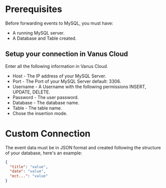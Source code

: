 # Prerequisites
Before forwarding events to MySQL, you must have:

- A running MySQL server.
- A Database and Table created.


## Setup your connection in Vanus Cloud

Enter all the following information in Vanus Cloud.
- Host - The IP address of your MySQL Server.
- Port - The Port of your MySQL Server default: 3306.
- Username - A Username with the following permissions INSERT, UPDATE, DELETE.
- Password - The user password.
- Database - The database name.
- Table - The table name.
- Chose the insertion mode.


# Custom Connection

The event data must be in JSON format and created following the structure of your database, here's an example:

```json
{
  "title": "value",
  "date": "value",
  "ect...": "value"
}
```
